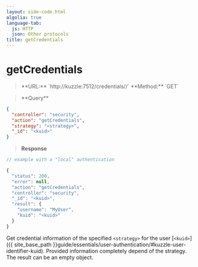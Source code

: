 ```yaml
---
layout: side-code.html
algolia: true
language-tab:
  js: HTTP
  json: Other protocols
title: getCredentials
---
```



# getCredentials



<blockquote class="js">
<p>
**URL:** `http://kuzzle:7512/credentials/<strategy>/<kuid>`  
**Method:** `GET`  
</p>
</blockquote>

<blockquote class="json">
<p>
**Query**
</p>
</blockquote>

```json
{
  "controller": "security",
  "action": "getCredentials",
  "strategy": "<strategy>",
  "_id": "<kuid>"
}
```

>**Response**

```javascript
// example with a "local" authentication

{
  "status": 200,
  "error": null,
  "action": "getCredentials",
  "controller": "security",
  "_id": "<kuid>",
  "result": {
    "username": "MyUser",
    "kuid": "<kuid>"
  }
}
```

Get credential information of the specified `<strategy>` for the user [`<kuid>`]({{ site_base_path }}guide/essentials/user-authentication/#kuzzle-user-identifier-kuid). Provided information completely depend of the strategy. The result can be an empty object.
